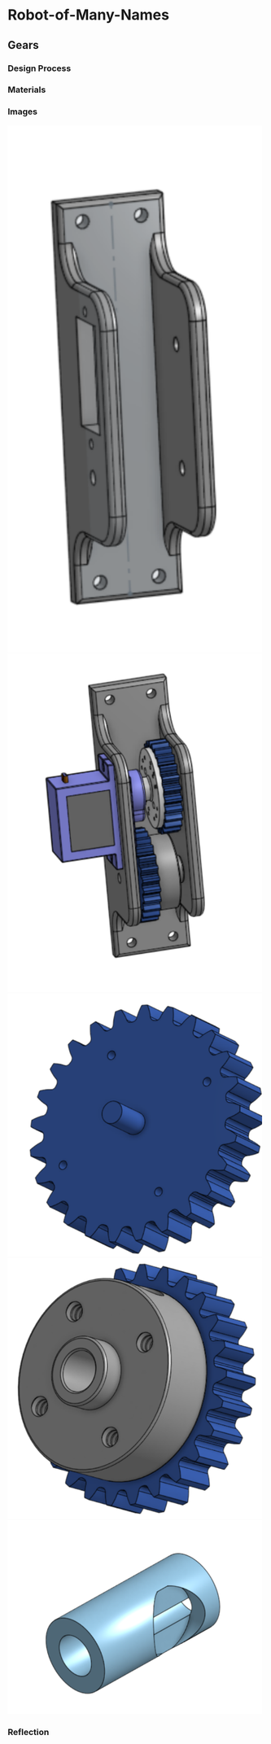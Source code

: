 # Robot-of-Many-Names
## Gears
### Design Process
### Materials
### Images
<img src="GearBox.png" alt="GearBox" style="width:500px;">
<img src="FinalAssembly.png" alt="FinalAssembly" style="width:500px;">
<img src="Servo Gear.png" alt="Servo Gear" style="width:500px;">
<img src="ShaftGear.png" alt="ShaftGear.png" style="width:500px;">
<img src="Sleeve.png" alt="Sleeve" style="width:500px;">

### Reflection
